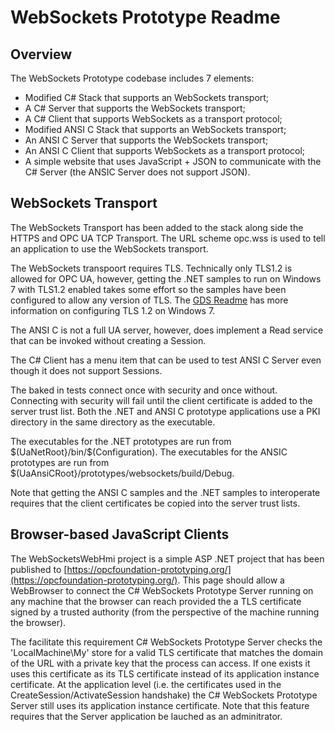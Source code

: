# WebSockets Prototype Readme #
## Overview ##
The WebSockets Prototype codebase includes 7 elements:

* Modified C# Stack that supports an WebSockets transport;
* A C# Server that supports the WebSockets transport;
* A C# Client that supports WebSockets as a transport protocol;
* Modified ANSI C Stack that supports an WebSockets transport;
* An ANSI C Server that supports the WebSockets transport;
* An ANSI C Client that supports WebSockets as a transport protocol;
* A simple website that uses JavaScript + JSON to communicate with the C# Server (the ANSIC Server does not support JSON).

## WebSockets Transport ##
The WebSockets Transport has been added to the stack along side the HTTPS and OPC UA TCP Transport. 
The URL scheme opc.wss is used to tell an application to use the WebSockets transport.

The WebSockets transpoort requires TLS. Technically only TLS1.2 is allowed for OPC UA, however, getting the .NET samples to run on Windows 7 with TLS1.2 enabled takes some effort so the samples have been configured to allow any version of TLS. The [GDS Readme](../GDS/README.md) has more information on configuring TLS 1.2 on Windows 7.

The ANSI C is not a full UA server, however, does implement a Read service that can be invoked without creating a Session.

The C# Client has a menu item that can be used to test ANSI C Server even though it does not support Sessions.

The baked in tests connect once with security and once without. Connecting with security will fail until the client certificate is added to the server trust list. Both the .NET and ANSI C prototype applications use a PKI directory in the same directory as the executable.

The executables for the .NET prototypes are run from $(UaNetRoot}/bin/$(Configuration).
The executables for the ANSIC prototypes are run from $(UaAnsiCRoot}/prototypes/websockets/build/Debug.

Note that getting the ANSI C samples and the .NET samples to interoperate requires that the client certificates be copied into the server trust lists. 

## Browser-based JavaScript Clients ##
The WebSocketsWebHmi project is a simple ASP .NET project that has been published to [https://opcfoundation-prototyping.org/](https://opcfoundation-prototyping.org/). This page should allow a WebBrowser to connect the C# WebSockets Prototype Server running on any machine that the browser can reach provided the a TLS certificate signed by a trusted authority (from the perspective of the machine running the browser). 

The facilitate this requirement C# WebSockets Prototype Server checks the 'LocalMachine\My' store for a valid TLS certificate that matches the domain of the URL with a private key that the process can access. If one exists it uses this certificate as its TLS certificate instead of its application instance certificate. At the application level (i.e. the certificates used in the CreateSession/ActivateSession handshake) the C# WebSockets Prototype Server still uses its application instance certificate. Note that this feature requires that the Server application be lauched as an adminitrator.








